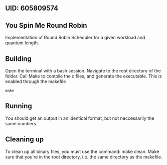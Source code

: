 ## UID: 605809574

## You Spin Me Round Robin

Implementation of Round Robin Scheduler for a given workload and quantum length.

## Building

Open the terminal with a bash session. Navigate to the root directory of the folder. Call Make to compile the c files, and generate the executable. This is enabled through the makefile

```
make
```

## Running



You should get an output in an identical format, but not neccessarily the same numbers.
## Cleaning up

To clean up all binary files, you must use the command: make clean. Make sure that you're in the root directory, i.e. the same directory as the makefile.

